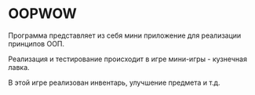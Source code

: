 # OOPWOW
Программа представляет из себя мини приложение для реализации принципов ООП.
 
 Реализация и тестирование происходит в игре мини-игры - кузнечная лавка.
 
 В этой игре реализован инвентарь, улучшение предмета и т.д.
